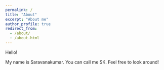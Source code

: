 ```yaml
---
permalink: /
title: "About"
excerpt: "About me"
author_profile: true
redirect_from: 
  - /about/
  - /about.html
---
```


Hello!

My name is Saravanakumar. You can call me SK. Feel free to look around!
